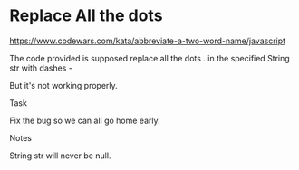 # Replace All the dots
https://www.codewars.com/kata/abbreviate-a-two-word-name/javascript

The code provided is supposed replace all the dots . in the specified String str with dashes -

But it's not working properly.

Task

Fix the bug so we can all go home early.

Notes

String str will never be null.